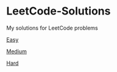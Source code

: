 # LeetCode-Solutions
My solutions for LeetCode problems


[Easy](https://github.com/mohamedsalahh/LeetCode-Solutions/tree/main/Easy)

[Medium](https://github.com/mohamedsalahh/LeetCode-Solutions/tree/main/Medium)

[Hard](https://github.com/mohamedsalahh/LeetCode-Solutions/tree/main/Hard)
